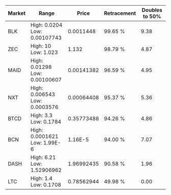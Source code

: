 | Market | Range | Price| Retracement | Doubles to 50% |
| --- | --- | --- | --- | --- |
| BLK | High: 0.0204<br />Low: 0.00107743 | 0.0011448 | 99.65 % | 9.38 |
| ZEC | High: 10<br />Low: 1.023 | 1.132 | 98.79 % | 4.87 |
| MAID | High: 0.01298<br />Low: 0.00100607 | 0.00141382 | 96.59 % | 4.95 |
| NXT | High: 0.006543<br />Low: 0.0003576 | 0.00064408 | 95.37 % | 5.36 |
| BTCD | High: 3.3<br />Low: 0.1784 | 0.35773488 | 94.26 % | 4.86 |
| BCN | High: 0.0001621<br />Low: 1.99E-6 | 1.16E-5 | 94.00 % | 7.07 |
| DASH | High: 6.21<br />Low: 1.52906962 | 1.96992435 | 90.58 % | 1.96 |
| LTC | High: 1.4<br />Low: 0.1708 | 0.78562944 | 49.98 % | 0.00 |
